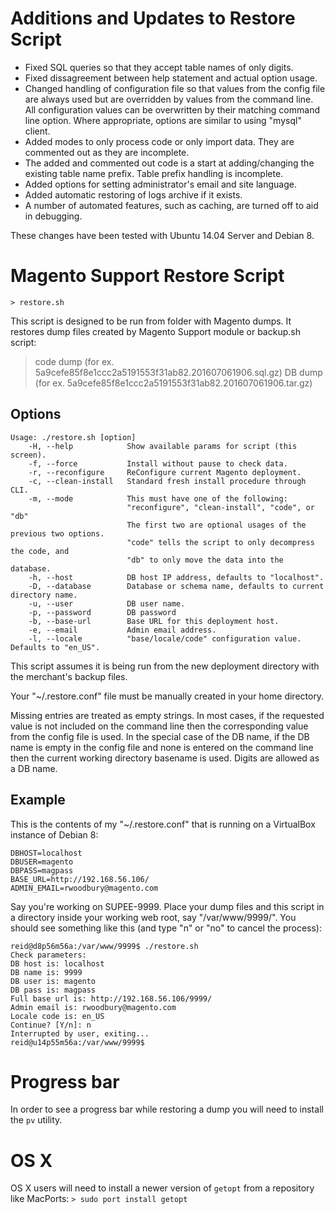 # Additions and Updates to Restore Script
- Fixed SQL queries so that they accept table names of only digits.
- Fixed dissagreement between help statement and actual option usage.
- Changed handling of configuration file so that values from the config file are always used but are overridden by values from the command line. All configuration values can be overwritten by their matching command line option. Where appropriate, options are similar to using "mysql" client.
- Added modes to only process code or only import data. They are commented out as they are incomplete.
- The added and commented out code is a start at adding/changing the existing table name prefix. Table prefix handling is incomplete.
- Added options for setting administrator's email and site language.
- Added automatic restoring of logs archive if it exists.
- A number of automated features, such as caching, are turned off to aid in debugging.

These changes have been tested with Ubuntu 14.04 Server and Debian 8.

# Magento Support Restore Script
```
> restore.sh
```

This script is designed to be run from folder with Magento dumps.
It restores dump files created by Magento Support module or backup.sh script:
> code dump (for ex. 5a9cefe85f8e1ccc2a5191553f31ab82.201607061906.sql.gz)
> DB dump (for ex. 5a9cefe85f8e1ccc2a5191553f31ab82.201607061906.tar.gz)

## Options
```
Usage: ./restore.sh [option]
    -H, --help            Show available params for script (this screen).
    -f, --force           Install without pause to check data.
    -r, --reconfigure     ReConfigure current Magento deployment.
    -c, --clean-install   Standard fresh install procedure through CLI.
    -m, --mode            This must have one of the following:
                          "reconfigure", "clean-install", "code", or "db"
                          The first two are optional usages of the previous two options.
                          "code" tells the script to only decompress the code, and
                          "db" to only move the data into the database.
    -h, --host            DB host IP address, defaults to "localhost".
    -D, --database        Database or schema name, defaults to current directory name.
    -u, --user            DB user name.
    -p, --password        DB password
    -b, --base-url        Base URL for this deployment host.
    -e, --email           Admin email address.
    -l, --locale          "base/locale/code" configuration value. Defaults to "en_US".
```

This script assumes it is being run from the new deployment directory with the
merchant's backup files.

Your "~/.restore.conf" file must be manually created in your home directory.

Missing entries are treated as empty strings. In most cases, if the requested value is not included on the command line then the corresponding value from the config file is used. In the special case of the DB name, if the DB name is empty in the config file and none is entered on the command line then the current working directory basename is used. Digits are allowed as a DB name.

## Example
This is the contents of my "~/.restore.conf" that is running on a VirtualBox instance of Debian 8:
```
DBHOST=localhost
DBUSER=magento
DBPASS=magpass
BASE_URL=http://192.168.56.106/
ADMIN_EMAIL=rwoodbury@magento.com
```

Say you're working on SUPEE-9999. Place your dump files and this script in a directory inside your working web root, say "/var/www/9999/". You should see something like this (and type "n" or "no" to cancel the process):
```
reid@d8p56m56a:/var/www/9999$ ./restore.sh
Check parameters:
DB host is: localhost
DB name is: 9999
DB user is: magento
DB pass is: magpass
Full base url is: http://192.168.56.106/9999/
Admin email is: rwoodbury@magento.com
Locale code is: en_US
Continue? [Y/n]: n
Interrupted by user, exiting...
reid@u14p55m56a:/var/www/9999$
```

# Progress bar
In order to see a progress bar while restoring a dump you will need to install the `pv` utility.

# OS X
OS X users will need to install a newer version of `getopt` from a repository like MacPorts:
`> sudo port install getopt`

